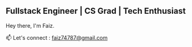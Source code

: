 ## **Fullstack Engineer | CS Grad | Tech Enthusiast**

Hey there, I'm Faiz.<br>
<!--I like to build stuff, break it (intentionally,of course), then fix it.-->

📫 Let's connect : [faiz74787@gmail.com](mailto:faiz74787@gmail.com)


<!--
**faiz877/faiz877** is a ✨ _special_ ✨ repository because its `README.md` (this file) appears on your GitHub profile.

Here are some ideas to get you started:

- 🔭 I’m currently working on ...
- 🌱 I’m currently learning ...
- 👯 I’m looking to collaborate on ...
- 🤔 I’m looking for help with ...
- 💬 Ask me about ...
- 📫 How to reach me: ...
- 😄 Pronouns: ...
- ⚡ Fun fact: ...
-->

